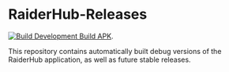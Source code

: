 # RaiderHub-Releases
[![Build Development Build APK](https://github.com/LihvoDruida/RaiderHub/actions/workflows/build_debug.yml/badge.svg?branch=main)](https://github.com/LihvoDruida/RaiderHub/actions/workflows/build_debug.yml). 

This repository contains automatically built debug versions of the RaiderHub application, as well as future stable releases.
